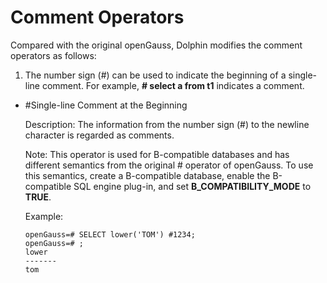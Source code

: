 # Comment Operators <a name="EN-US_TOPIC_0289900280"></a>

Compared with the original openGauss, Dolphin modifies the comment operators as follows:

1. The number sign (#) can be used to indicate the beginning of a single-line comment. For example, **# select a from t1** indicates a comment.

- #Single-line Comment at the Beginning

  Description: The information from the number sign (#) to the newline character is regarded as comments.

  Note: This operator is used for B-compatible databases and has different semantics from the original # operator of openGauss. To use this semantics, create a B-compatible database, enable the B-compatible SQL engine plug-in, and set **B_COMPATIBILITY_MODE** to **TRUE**.

  Example: 

  ```
  openGauss=# SELECT lower('TOM') #1234;
  openGauss=# ;
  lower
  -------
  tom
  ```
